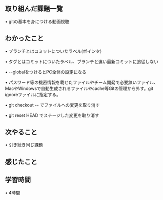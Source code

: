 ## 取り組んだ課題一覧
• gitの基本を身につける動画視聴

## わかったこと
• ブランチとはコミットについたラベル(ポインタ)

• タグとはコミットについたラベル、ブランチと違い最新コミットに追従しない

• --globalをつけるとPC全体の設定になる

• パスワード等の機密情報を載せたファイルやチーム開発で必要無いファイル、MacやWindowsで自動生成されるファイルやcache等Gitの管理から外す。git ignoreファイルに指定する。

• git checkout -- でファイルへの変更を取り消す

• git reset HEAD でステージした変更を取り消す

## 次やること
• 引き続き同じ課題

## 感じたこと


## 学習時間
• 4時間